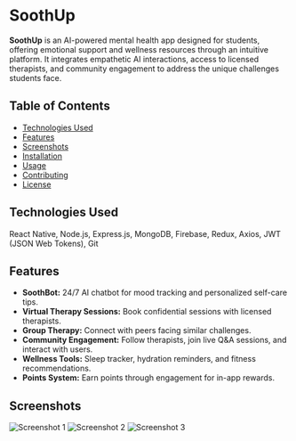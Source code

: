 # SoothUp

**SoothUp** is an AI-powered mental health app designed for students, offering emotional support and wellness resources through an intuitive platform. It integrates empathetic AI interactions, access to licensed therapists, and community engagement to address the unique challenges students face.

## Table of Contents
- [Technologies Used](#technologies-used)
- [Features](#features)
- [Screenshots](#screenshots)
- [Installation](#installation)
- [Usage](#usage)
- [Contributing](#contributing)
- [License](#license)

## Technologies Used
React Native, Node.js, Express.js, MongoDB, Firebase, Redux, Axios, JWT (JSON Web Tokens), Git

## Features
- **SoothBot:** 24/7 AI chatbot for mood tracking and personalized self-care tips.
- **Virtual Therapy Sessions:** Book confidential sessions with licensed therapists.
- **Group Therapy:** Connect with peers facing similar challenges.
- **Community Engagement:** Follow therapists, join live Q&A sessions, and interact with users.
- **Wellness Tools:** Sleep tracker, hydration reminders, and fitness recommendations.
- **Points System:** Earn points through engagement for in-app rewards.

## Screenshots
![Screenshot 1](path/to/screenshot1.png)
![Screenshot 2](path/to/screenshot2.png)
![Screenshot 3](path/to/screenshot3.png)

